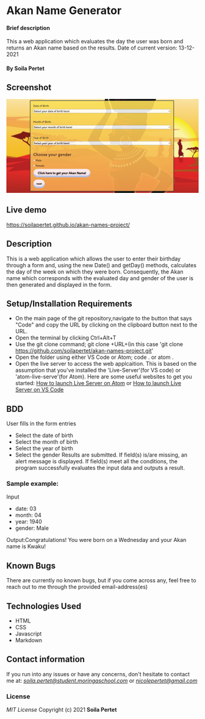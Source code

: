 # Akan Name Generator
#### Brief description
This a web application which evaluates the day the user was born and returns an Akan name
based on the results. Date of current version: 13-12-2021
#### By **Soila Pertet**
## Screenshot
<img src="images/screenshot.png" alt="Screenshot of the web application">

## Live demo
https://soilapertet.github.io/akan-names-project/
## Description
This is a web application which allows the user to enter their birthday through a form and, using the 
new Date() and getDay() methods, calculates the day of the week on which they were born. 
Consequently, the Akan name which corresponds with the evaluated day and gender of the user is then generated
and displayed in the form.
## Setup/Installation Requirements
* On the main page of the git repository,navigate to the button that says "Code" and copy the URL by clicking on the 
  clipboard button next to the URL.
* Open the terminal by clicking Ctrl+Alt+T
* Use the git clone command; git clone +URL+(in this case 'git clone https://github.com/soilapertet/akan-names-project.git'
* Open the folder using either VS Code or Atom; code . or atom .
* Open the live server to access the web applcaition. This is based on the assumption that you've installed 
  the 'Live-Server'(for VS code) or 'atom-live-serve'(for Atom). Here are some useful websites to get you started:
  <a href="https://stackoverflow.com/questions/50210151/how-to-launch-atom-live-server-step-by-step">How to launch Live Server on Atom</a> or
  <a href="https://www.freecodecamp.org/news/vscode-live-server-auto-refresh-browser/">How to launch Live Server on VS Code</a>
## BDD
User fills in the form entries
* Select the date of birth
* Select the month of birth
* Select the year of birth
* Select the gender
Results are submitted.
If field(s) is/are missing, an alert message is displayed.
If field(s) meet all the conditions, the program successfully evaluates the input data and outputs a result.
### Sample example:
Input
* date: 03
* month: 04
* year: 1940
* gender: Male

Output:Congratulations! You were born on a Wednesday and your Akan name is Kwaku!
## Known Bugs
There are currently no known bugs, but if you come across any, feel free to reach out to me through the provided email-address(es)
## Technologies Used
* HTML
* CSS
* Javascript
* Markdown
## Contact information
If you run into any issues or have any concerns, don't hesitate to contact me at:
<em>soila.pertet@student.moringaschool.com</em> or <em>nicolepertet@gmail.com</em>
### License
*MIT License*
Copyright (c) 2021 **Soila Pertet**




